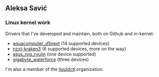 ##  Aleksa Savić

### Linux kernel work

Drivers that I've developed and maintain, both on Github and in-kernel:

* [aquacomputer_d5next](https://github.com/aleksamagicka/aquacomputer_d5next-hwmon/) (14 supported devices)
* [nzxt-kraken3](https://github.com/liquidctl/liquidtux/blob/master/nzxt-kraken3.c) (6 supported devices, more on the way)
* [asus_rog_ryujin](https://github.com/aleksamagicka/asus_rog_ryujin-hwmon) (one device supported)
* [gigabyte_waterforce](https://github.com/aleksamagicka/gigabyte_waterforce-hwmon) (three devices)

I'm also a member of the [liquidctl](https://github.com/liquidctl/) organization.

